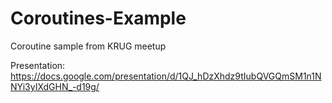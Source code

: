 # Coroutines-Example
Coroutine sample from KRUG meetup

Presentation:
https://docs.google.com/presentation/d/1QJ_hDzXhdz9tIubQVGQmSM1n1NNYi3yIXdGHN_-d19g/
